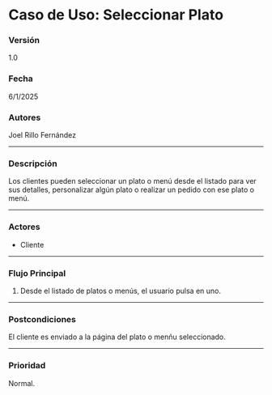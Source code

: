 # Caso de Uso: Seleccionar Plato

### Versión
1.0

### Fecha
6/1/2025

### Autores
Joel Rillo Fernández

---

### Descripción
Los clientes pueden seleccionar un plato o menú desde el listado para ver sus detalles, personalizar algún plato o realizar un pedido con ese plato o menú.

---

### Actores
- Cliente  

---

### Flujo Principal
1. Desde el listado de platos o menús, el usuario pulsa en uno.  

---

### Postcondiciones
El cliente es enviado a la página del plato o menñu seleccionado.

---

### Prioridad
Normal.
